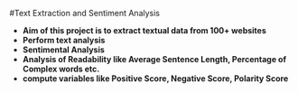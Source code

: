 #Text Extraction and Sentiment Analysis

<ul>
<li><strong>Aim of this project is to extract textual data from 100+ websites </strong></li>
<li><strong> Perform text analysis </strong></li> 
<li><strong> Sentimental Analysis </strong></li>
<li><strong> Analysis of Readability like Average Sentence Length, Percentage of Complex words etc. </strong></li>
<li><strong> compute variables like Positive Score, Negative Score, Polarity Score </strong></li> 
</ul>

